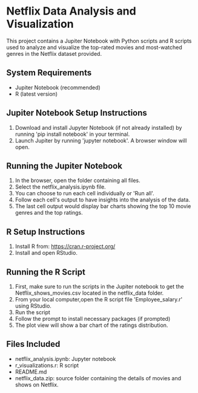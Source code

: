 
# Netflix Data Analysis and Visualization

This project contains a Jupiter Notebook with Python scripts and R scripts used to analyze and visualize the top-rated movies and most-watched genres in the Netflix dataset provided.

## System Requirements
- Jupiter Notebook (recommended)
- R (latest version)

## Jupiter Notebook Setup Instructions
1. Download and install Jupyter Notebook (if not already installed) by running 'pip install notebook' in your terminal.
2. Launch Jupiter by running 'jupyter notebook'. A browser window will open.

## Running the Jupiter Notebook
1. In the browser, open the folder containing all files.
2. Select the netflix_analysis.ipynb file.
3. You can choose to run each cell individually or 'Run all'.
4. Follow each cell's output to have insights into the analysis of the data.
5. The last cell output would display bar charts showing the top 10 movie genres and the top ratings.

## R Setup Instructions
1. Install R from: https://cran.r-project.org/
2. Install and open RStudio.

## Running the R Script
1. First, make sure to run the scripts in the Jupiter notebook to get the Netflix_shows_movies.csv located in the netflix_data folder. 
2. From your local computer,open the R script file 'Employee_salary.r'  using RStudio.
3. Run the script
4. Follow the prompt to install necessary packages (if prompted)
5. The plot view will show a bar chart of the ratings distribution.

## Files Included
- netflix_analysis.ipynb: Jupyter notebook
- r_visualizations.r: R script
- README.md
- netflix_data.zip: source folder containing the details of movies and shows on Netflix.
